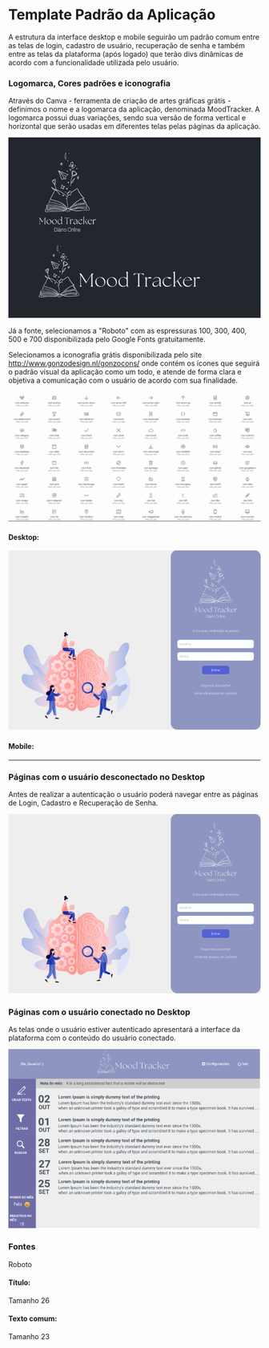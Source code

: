 # Template Padrão da Aplicação

A estrutura da interface desktop e mobile seguirão um padrão comum entre as telas de login, cadastro de usuário, recuperação de senha e também entre as telas da plataforma (após logado) que terão divs dinâmicas de acordo com a funcionalidade utilizada pelo usuário.

### Logomarca, Cores padrões e iconografia

Através do Canva - ferramenta de criação de artes gráficas grátis - definimos o nome e a logomarca da aplicação, denominada MoodTracker. A logomarca possui duas variações, sendo sua versão de forma vertical e horizontal que serão usadas em diferentes telas pelas páginas da aplicação.

![Logomarca MoodTracker](img/logos.png)

Já a fonte, selecionamos a "Roboto" com as espressuras 100, 300, 400, 500 e 700 disponibilizada pelo Google Fonts gratuitamente. 

Selecionamos a iconografia grátis disponibilizada pelo site http://www.gonzodesign.nl/gonzocons/ onde contém os ícones que seguirá o padrão visual da aplicação como um todo, e atende de forma clara e objetiva a comunicação com o usuário de acordo com sua finalidade.

![Iconografia](img/iconografia.png)

#### Desktop: 

![Template Padrão](img/telalogin.png)

#### Mobile:

**************

### Páginas com o usuário desconectado no Desktop

Antes de realizar a autenticação o usuário poderá navegar entre as páginas de Login, Cadastro e Recuperação de Senha.

![Template Padrão](img/telalogin.png)

### Páginas com o usuário conectado no Desktop 

As telas onde o usuário estiver autenticado apresentará a interface da plataforma com o conteúdo do usuário conectado. 

![Template Padrão](img/teladiario.png)

### Fontes  

Roboto

#### Título:  

Tamanho 26  

#### Texto comum:  

Tamanho 23 
